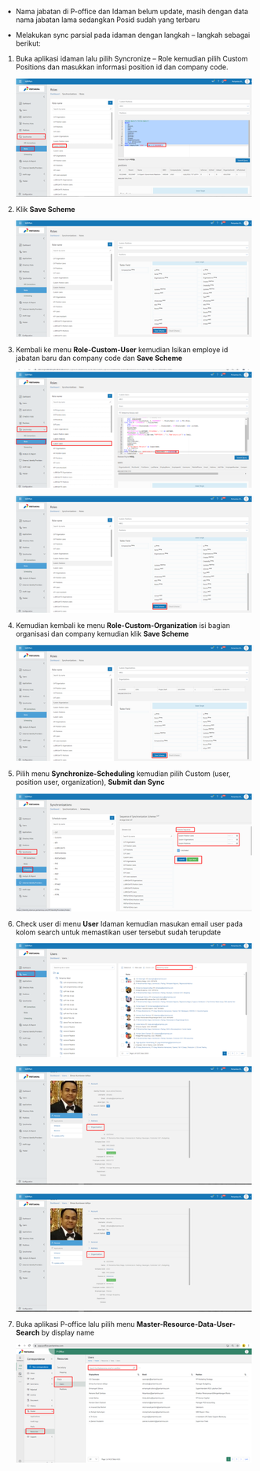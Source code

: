 - Nama jabatan di P-office dan Idaman belum update, masih dengan data nama jabatan lama sedangkan Posid sudah yang terbaru

- Melakukan sync parsial pada idaman dengan langkah – langkah sebagai berikut:

1. Buka aplikasi idaman lalu pilih Syncronize – Role kemudian pilih Custom Positions dan masukkan informasi position id dan company code.
    
    ![gambar](FAQ/E1.png)
2.	Klik **Save Scheme**


    ![gambar](FAQ/E2.png)


3. Kembali ke menu **Role-Custom-User** kemudian Isikan employe id jabatan baru dan company code dan **Save Scheme**

    ![gambar](FAQ/E3.png)

    ![gambar](FAQ/E4.png)

4. Kemudian kembali ke menu **Role-Custom-Organization** isi bagian organisasi dan company kemudian klik **Save Scheme**

    ![gambar](FAQ/E5.png)

5. Pilih menu **Synchronize-Scheduling** kemudian pilih Custom (user, position user, organization), **Submit dan Sync**

    ![gambar](FAQ/E6.png)

6. Check user di menu **User** Idaman  kemudian masukan email user pada kolom search untuk memastikan user tersebut sudah terupdate

    ![gambar](FAQ/E7.png)

    ![gambar](FAQ/E8.png)
    
    ![gambar](FAQ/E8.png)

7. Buka aplikasi P-office lalu pilih menu **Master-Resource-Data-User-Search** by display name

    ![gambar](FAQ/E9.png)

